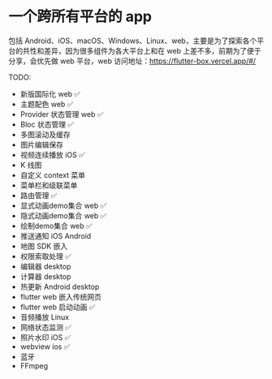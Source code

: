 # 一个跨所有平台的 app
包括 Android、iOS、macOS、Windows、Linux、web，主要是为了探索各个平台的共性和差异，因为很多组件为各大平台上和在 web 上差不多，前期为了便于分享，会优先做 web 平台，web 访问地址：https://flutter-box.vercel.app/#/

TODO:
* 新版国际化 web ✅
* 主题配色 web ✅
* Provider 状态管理 web ✅
* Bloc 状态管理 ✅
* 多图滚动及缓存 
* 图片编辑保存 
* 视频连续播放 iOS ✅
* K 线图 
* 自定义 context 菜单 
* 菜单栏和级联菜单 
* 路由管理 ✅
* 显式动画demo集合 web ✅
* 隐式动画demo集合 web ✅
* 绘制demo集合 web ✅
* 推送通知 iOS Android 
* 地图 SDK 嵌入
* 权限索取处理 ✅
* 编辑器 desktop
* 计算器 desktop 
* 热更新 Android desktop
* flutter web 嵌入传统网页
* flutter web 启动动画 ✅
* 音频播放 Linux 
* 网络状态监测 ✅
* 照片水印 iOS ✅
* webview ios ✅
* 蓝牙 
* FFmpeg
